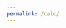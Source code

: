 ```yaml
---
permalink: /calc/
---
```

<script src="/calculator/assets/calculator.js">
<script src="/calculator/assets/math.js">

<p id="calculator"></p>
